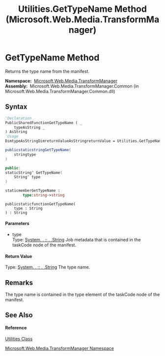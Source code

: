 ﻿---
title: Utilities.GetTypeName Method  (Microsoft.Web.Media.TransformManager)
TOCTitle: GetTypeName Method
ms:assetid: M:Microsoft.Web.Media.TransformManager.Utilities.GetTypeName(System.String)
ms:mtpsurl: https://msdn.microsoft.com/en-us/library/microsoft.web.media.transformmanager.utilities.gettypename(v=VS.90)
ms:contentKeyID: 35521117
ms.date: 06/14/2012
mtps_version: v=VS.90
f1_keywords:
- Microsoft.Web.Media.TransformManager.Utilities.GetTypeName
dev_langs:
- CSharp
- JScript
- VB
- FSharp
- c++
api_location:
- Microsoft.Web.Media.TransformManager.Common.dll
api_name:
- Microsoft.Web.Media.TransformManager.Utilities.GetTypeName
api_type:
- Managed
topic_type:
- apiref
- kbSyntax
product_family_name: VS
ROBOTS: INDEX,FOLLOW
---

# GetTypeName Method

Returns the type name from the manifest.

**Namespace:**  [Microsoft.Web.Media.TransformManager](microsoft-web-media-transformmanager-namespace.md)  
**Assembly:**  Microsoft.Web.Media.TransformManager.Common (in Microsoft.Web.Media.TransformManager.Common.dll)

## Syntax

``` vb
'Declaration
PublicSharedFunctionGetTypeName ( _
    typeAsString _
) AsString
'Usage
DimtypeAsStringDimreturnValueAsStringreturnValue = Utilities.GetTypeName(type)
```

``` csharp
publicstaticstringGetTypeName(
    stringtype
)
```

``` c++
public:
staticString^ GetTypeName(
    String^ type
)
```

``` fsharp
staticmemberGetTypeName : 
        type:string->string
```

``` jscript
publicstaticfunctionGetTypeName(
    type : String
) : String
```

#### Parameters

  - type  
    Type: [System. . :: . .String](https://msdn.microsoft.com/en-us/library/s1wwdcbf\(v=vs.90\))  
    Job metadata that is contained in the taskCode node of the manifest.  

#### Return Value

Type: [System. . :: . .String](https://msdn.microsoft.com/en-us/library/s1wwdcbf\(v=vs.90\))  
The type name.  

## Remarks

The type name is contained in the type element of the taskCode node of the manifest.

## See Also

#### Reference

[Utilities Class](utilities-class-microsoft-web-media-transformmanager.md)

[Microsoft.Web.Media.TransformManager Namespace](microsoft-web-media-transformmanager-namespace.md)

